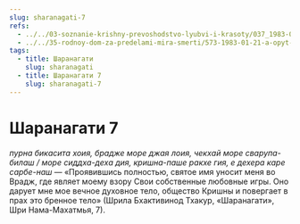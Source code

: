```yaml
---
slug: sharanagati-7
refs:
  - ../../03-soznanie-krishny-prevoshodstvo-lyubvi-i-krasoty/037_1983-01-26-c2_sridharmj_molitva_lality_devi_i_shloka_rupy_gosvami.md
  - ../../35-rodnoy-dom-za-predelami-mira-smerti/573-1983-01-21-a-opyt-brennogo-mira-ne-pomozhet-postich-bezgranichnoe.md
tags:
  - title: Шаранагати
    slug: sharanagati
  - title: Шаранагати 7
    slug: sharanagati-7
---
```


# Шаранагати 7

*пурна бикасита хоия, брадже море джая лоия, чекхай море сварупа-билаш / море сиддха-деха дия, кришна-паше ракхе гия, е дехера каре сарбе-наш* — «Проявившись полностью, святое имя уносит меня во Врадж, где являет моему взору Свои собственные любовные игры. Оно дарует мне мое вечное духовное тело, общество Кришны и повергает в прах это бренное тело» (Шрила Бхактивинод Тхакур, «Шаранагати», Шри Нама-Махатмья, 7).

